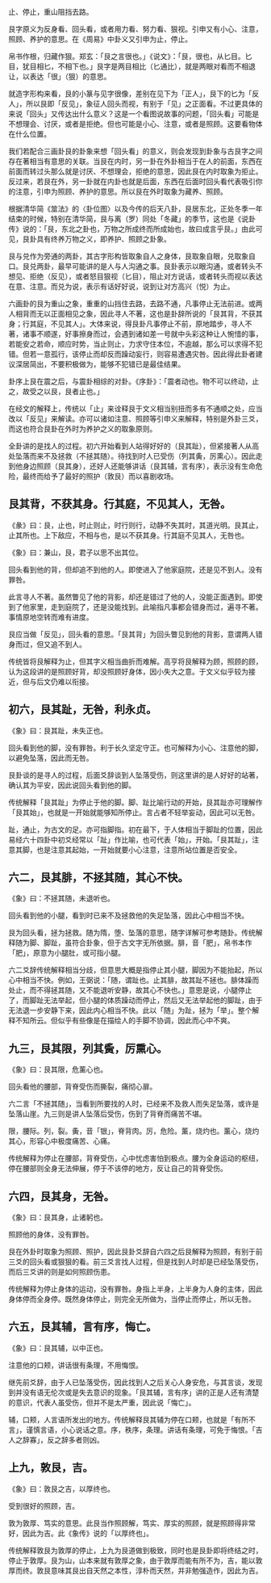 
止、停止，重山阻挡去路。

艮字原义为反身看、回头看，或者用力看、努力看、狠视。引申又有小心、注意，照顾、养护的意思。在《周易》中卦义又引申为止，停止。

帛书作根，归藏作狠。郑玄：「艮之言很也。」《说文》：「艮，很也，从匕目。匕目，犹目相匕，不相下也。」艮字是两目相比（匕通比），就是两眼对看而不相退让，以表达「很」（狠）的意思。

就造字形构来看，艮的小篆与见字很像，差别在见下为「正人」，艮下的匕为「反人」，所以艮即「反见」，象征人回头而视，有别于「见」之正面看。不过更具体的来说「回头」又传达出什么意义？这是一个看图说故事的问题，「回头看」可能是不想理会、讨厌，或者是拒绝。但也可能是小心、注意，或者是照顾。这要看物体在什么位置。

我们若配合三画卦艮的卦象来想「回头看」的意义，则会发现到卦象与古艮字之间存在著相当有意思的关联。当艮在内时，另一卦在外卦相当于在人的前面，东西在前面而转过头那么就是讨厌、不想理会，拒绝的意思，因此艮在内时取象为拒止。反过来，若艮在外，另一卦就在内卦也就是后面，东西在后面时回头看代表吸引你的注意，引申为照顾、养护的意思。所以艮在外时取象为藏养、照顾。

根据清华简《筮法》的〈卦位图〉以及今传的后天八卦，艮居东北，正处冬季一年结束的时候，特别在清华简，艮与离（罗）同处「冬藏」的季节，这也是《说卦传》说的：「艮，东北之卦也，万物之所成终而所成始也，故曰成言乎艮。」由此可见，艮卦具有终养万物之义，即养护、照顾之卦象。

艮与兑作为旁通的两卦，其古字形构皆取象自人之身体，艮取象自眼，兑取象自口。艮兑两卦，最早可能讲的是人与人沟通之事。艮卦表示以眼沟通，或者转头不想见、拒绝（反见），或者怒目狠视（匕目），阻止对方说话，或者转头而视以表达在意、注意。而兑为说，表示有话好好说，说到让对方高兴（悦）为止。

六画卦的艮为重山之象，重重的山挡住去路，去路不通，凡事停止无法前进。或两人相背而无以正面相见之象，因此寻人不著，这也是卦辞所说的「艮其背，不获其身；行其庭，不见其人」。大体来说，得艮卦凡事停止不前，原地踏步，寻人不著，诸事不顺遂，好事擦身而过，会遇到诸如差一号就中头彩这种让人惋惜的事，若能安之若命，顺应时势，当止则止，力求守住本位，不逾越，那么可以求得不犯错。但若一意孤行，该停止而却反而躁动妄行，则容易遭遇灾咎。因此得此卦者建议深居简出，不要积极做为，能够不犯错已是最佳结果。

卦序上艮在震之后，与震卦相综的对卦。《序卦》：「震者动也。物不可以终动，止之，故受之以艮，艮者止也。」

在经文的解释上，传统以「止」来诠释艮于文义相当别扭而多有不通顺之处，应当改以「反见」来解读。亦可以诸如注意、照顾等引申义来解释，特别是外卦三爻，而这也符合艮卦在外时为养护之义的取象原则。

全卦讲的是找人的过程。初六开始看到人站得好好的（艮其趾），但紧接著人从高处坠落而来不及拯救（不拯其随）。待找到时人已受伤（列其夤，厉熏心）。因此走到他身边照顾（艮其身），还好人还能够讲话（艮其辅，言有序），表示没有生命危险，最终而给予了最好的照护（敦艮）而以喜剧收场。

## 艮其背，不获其身。行其庭，不见其人，无咎。

《彖》曰：艮，止也，时止则止，时行则行，动静不失其时，其道光明。艮其止，止其所也。上下敌应，不相与也，是以不获其身。行其庭不见其人，无咎也。

《象》曰：兼山，艮，君子以思不出其位。

回头看到他的背，但却追不到他的人。即使进入了他家庭院，还是见不到人。没有罪咎。

此言寻人不著。虽然瞥见了他的背影，却还是错过了他的人，没能正面遇到。即使到了他家里，走到庭院了，还是没能找到。此喻指凡事都会错身而过，遍寻不著。事情原地空转而难有进度。

艮应当做「反见」，回头看的意思。「艮其背」为回头瞥见到他的背影，意谓两人错身而过，但又追不到人。

传统皆将艮解释为止，但其字义相当曲折而难解。高亨将艮解释为顾，照顾的顾，认为这段讲的是照顾好背，却没照顾好身体，因小失大之意。于文义似乎较为接近，但与后文仍难以衔接。

## 初六，艮其趾，无咎，利永贞。

《象》曰：艮其趾，未失正也。

回头看到他的脚，没有罪咎。利于长久坚定守正。也可解释为小心、注意他的脚，以避免坠落，因此而无咎。

艮卦谈的是寻人的过程，后面爻辞谈到人坠落受伤，则这里讲的是人好好的站著，确认其为平安，因此说回头看到他的脚。

传统解释「艮其趾」为停止于他的脚。脚、趾比喻行动的开始，艮其趾亦可理解作「艮其始」，也就是一开始就能够知所停止。言占者不轻举妄动，因此可以无咎。

趾，通止，为古文的足。亦可指脚指。初在最下，于人体相当于脚趾的位置，因此易经六十四卦中初爻经常以「趾」作比喻，也可代表「始」，开始。「艮其趾」，注意其脚，也是注意其起始，一开始就要小心注意，注意所站位置是否安全。

## 六二，艮其腓，不拯其随，其心不快。

《象》曰：不拯其随，未退听也。

回头看到他的小腿，看到时已来不及拯救他的失足坠落，因此心中相当不快。

艮为回头看，拯为拯救。随为隋，堕、坠落的意思，随字详解可参考随卦。传统解释随为脚、脚趾，虽符合卦象，但于古文字无所依据。腓，音「肥」，帛书本作「肥」，原意为小腿肚，或可指小腿。

六二爻辞传统解释相当分歧，但意思大概是指停止其小腿，脚因为不能抬起，所以心中相当不快。例如，王弼说：「随，谓趾也。止其腓，故其趾不拯也。腓体躁而处止，而不得拯其随，又不能退听安静，故其心不快也。」意思是说，小腿停止了，而脚趾无法举起，但小腿的体质躁动而停止，然后又无法举起他的脚趾，由于无法退一步安静下来，因此内心相当不快。此以「随」为趾，拯为「举」。整个解释不知所云。但似乎有些像是在描绘人的手脚不协调，因此而心中不爽。

## 九三，艮其限，列其夤，厉熏心。

《象》曰：艮其限，危薰心也。

回头看他的腰部，背脊受伤而撕裂，痛彻心扉。

六二言「不拯其随」，当看到所要找的人时，已经来不及救人而失足坠落，或许是坠落山崖。九三则是讲人坠落后受伤，伤到了背脊而痛苦不堪。

限，腰际。列，裂。夤，音「银」，脊背肉。厉，危险。薰，烧灼也。薰心，烧灼其心，形容心中极度痛苦、心痛。

传统解释为停止在腰部，背脊受伤，心中忧虑害怕到极点。腰为全身运动的枢纽，停在腰部则全身无法伸展，停于不该停的地方，反让自己的背脊受伤。

## 六四，艮其身，无咎。

《象》曰：艮其身，止诸躬也。

照顾他的身体，没有罪咎。

艮在外卦时取象为照顾、照护，因此艮卦爻辞自六四之后艮解释为照顾，有别于前三爻的回头看或狠狠的看。前三爻言找人过程，但是找到人时却是已经坠落受伤，而后三爻讲的则是如何照顾伤患。

传统解释为停止身体的运动，没有罪咎。身指上半身，上半身为人身的主体，因此身体停而全身停。既然身体停止，则完全无所做为，当停止而停止，所以无咎。

## 六五，艮其辅，言有序，悔亡。

《象》曰：艮其辅，以中正也。

注意他的口颊，讲话很有条理，不用悔恨。

继先前爻辞，由于人已坠落受伤，因此找到人之后关心人身安危，与其言谈，发现到并没有语无伦次或是失去意识的现象。「艮其辅，言有序」讲的正是人还有清楚的意识，代表人虽受伤，但并不是太严重，因此说「悔亡」。

辅，口颊，人言语所发出的地方。传统解释艮其辅为停在口颊，也就是「有所不言」，谨慎言语，小心说话之意。序，秩序，条理。讲话有条理，可免于悔恨。「吉人之辞寡」，反之辞多者则凶。

## 上九，敦艮，吉。

《象》曰：敦艮之吉，以厚终也。

受到很好的照顾，吉。

敦为敦厚、笃实的意思。此艮当作照顾解，笃实、厚实的照顾，就是照顾得非常好，因此为吉。此《象传》说的「以厚终也」。

传统解释敦艮为敦厚的停止，上九为艮道做到极致，同时也是艮卦即将终结之时，停止于敦厚。艮为山，山本来就有敦厚之象，由于敦厚而能有所不为，吉，能以敦厚而终。敦艮意味其艮出自天然之本性，淳朴而天然，并非勉强造作，因此为吉。